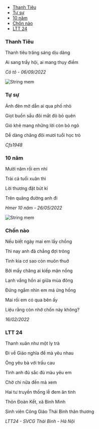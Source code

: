 <!-- START doctoc generated TOC please keep comment here to allow auto update -->
<!-- DON'T EDIT THIS SECTION, INSTEAD RE-RUN doctoc TO UPDATE -->

- [Thanh Tiêu](#thanh-ti%C3%AAu)
- [Tự sự](#t%E1%BB%B1-s%E1%BB%B1)
- [10 năm](#10-n%C4%83m)
- [Chốn nào](#ch%E1%BB%91n-n%C3%A0o)
- [LTT 24](#ltt-24)

<!-- END doctoc generated TOC please keep comment here to allow auto update -->

[comment]: <> (# Poem)

### Thanh Tiêu

Thanh tiêu trăng sáng dịu dàng

Ai sang trẩy hội, ai mang thụy điềm

*Cô tô - 06/09/2022*

![String mem](../../../../../images/poem/thanh-tieu.jpg)

### Tự sự

Ánh đèn mờ dẫn ai qua phố nhỏ

Giọt buồn sầu đôi mắt đỏ bỏ quên

Gió khẽ mang những lời còn bỏ ngỏ

Dễ dàng chăng đôi mươi tuổi học trò

*Cfs1948*

### 10 năm

Mười năm rồi em nhỉ

Trải cả tuổi xuân thì

Lời thương đặt bút kí

Trên quãng đường anh đi

*Hmer 10 năm - 26/05/2022*


![String mem](../../../../../images/poem/hmer-10nam.jpg)

### Chốn nào

Nếu biết ngày mai em lấy chồng

Thì nay anh đã chẳng đợi trông

Tình kia cơ sao còn muôn thuở

Bởi mấy chăng ai kiếp mặn nồng

Lạnh vắng hồn ai giữa mùa đông

Đứng ngắm nhìn em má ửng hồng

Mai rồi em có qua bên ấy

Liệu rằng còn nhớ chốn này không?

*16/02/2022*

### LTT 24

Thanh xuân như một ly trà

Đi về Giáo nghĩa để mà yêu nhau

Ông yêu bà với trầu cau

Tình anh đủ sắc đủ màu yêu em

Chờ chi nữa đến mà xem

Hai tư truyền thống lễ đem ân tình

Thôn Đoàn Kết, xã Bình Minh

Sinh viên Công Giáo Thái Bình thân thương

*LTT24 - SVCG Thái Bình - Hà Nội*

